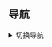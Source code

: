 
## 导航

<details>
<summary>切换导航</summary>

- 全部
- 葬送的芙莉莲
- 尤诺
![younuo](/images/younuo1.jpg)
![younuo](/images/younuo2.jpg)
![younuo](/images/younuo3.jpg)

- 杂
- 乱

</details>



